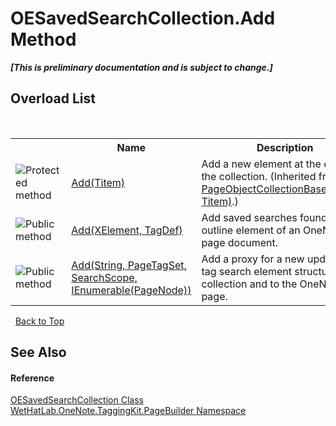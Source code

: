 # OESavedSearchCollection.Add Method 
 _**\[This is preliminary documentation and is subject to change.\]**_


## Overload List
&nbsp;<table><tr><th></th><th>Name</th><th>Description</th></tr><tr><td>![Protected method](media/protmethod.gif "Protected method")</td><td><a href="4cef74a8-8d65-d67f-dcf2-ddda09497752.md">Add(Titem)</a></td><td>
Add a new element at the end of the collection.
 (Inherited from <a href="c5ad82e0-0fdd-bbe5-7422-61f37e0f78d2.md">PageObjectCollectionBase(Towner, Titem)</a>.)</td></tr><tr><td>![Public method](media/pubmethod.gif "Public method")</td><td><a href="e2b44940-a737-b99f-a90f-9854df8806d4.md">Add(XElement, TagDef)</a></td><td>
Add saved searches found in an outline element of an OneNote page document.</td></tr><tr><td>![Public method](media/pubmethod.gif "Public method")</td><td><a href="c43ece1a-b05e-53be-7840-12e207980a47.md">Add(String, PageTagSet, SearchScope, IEnumerable(PageNode))</a></td><td>
Add a proxy for a new updatable tag search element structure to this collection and to the OneNote page.</td></tr></table>&nbsp;
<a href="#oesavedsearchcollection.add-method">Back to Top</a>

## See Also


#### Reference
<a href="676a1f3a-0f1b-2631-38a2-c89500c36a86.md">OESavedSearchCollection Class</a><br /><a href="56352230-71f2-f4b7-63a8-983965663af5.md">WetHatLab.OneNote.TaggingKit.PageBuilder Namespace</a><br />